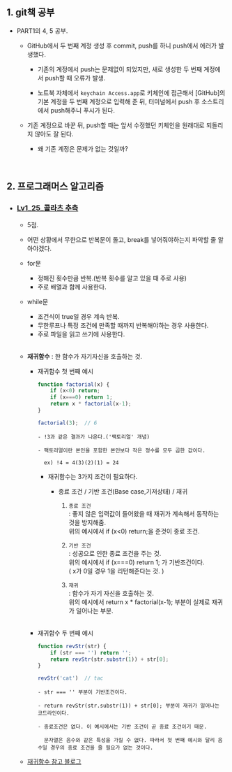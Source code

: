 ## 1. git책 공부

- PART1의 4, 5 공부.

  - GitHub에서 두 번째 계정 생성 후 commit, push를 하니 push에서 에러가 발생했다. 
  
    - 기존의 계정에서 push는 문제없이 되었지만, 새로 생성한 두 번째 계정에서 push할 때 오류가 발생.
    
    - 노트북 자체에서 ```keychain Access.app```로 키체인에 접근해서 [GitHub]의 기본 계정을 두 번째 계정으로 입력해 준 뒤, 터미널에서 push 후 소스트리에서 push해주니 푸시가 된다.
  
  - 기존 계정으로 바꾼 뒤, push할 때는 앞서 수정했던 키체인을 원래대로 되돌리지 않아도 잘 된다.
    - 왜 기존 계정은 문제가 없는 것일까?
    
<br/>

## 2. 프로그래머스 알고리즘
- ### [Lv1_25_콜라츠 추측](https://github.com/EunJaePark/algorithm/blob/master/Lv1_25_%EC%BD%9C%EB%9D%BC%EC%B8%A0%20%EC%B6%94%EC%B8%A1.html)
  - 5점.
  - 어떤 상황에서 무한으로 반복문이 돌고, break를 넣어줘야하는지 파악할 줄 알아야겠다.
  - for문 
    - 정해진 횟수만큼 반복.(반복 횟수를 알고 있을 때 주로 사용)
    - 주로 배열과 함께 사용한다.

  - while문
    - 조건식이 true일 경우 계속 반복.
    - 무한루프나 특정 조건에 만족할 때까지 반복해야하는 경우 사용한다.
    - 주로 파일을 읽고 쓰기에 사용한다.
  
  <br/>
  
  - **재귀함수** : 한 함수가 자기자신을 호출하는 것.
        
      - 재귀함수  첫 번째 예시
        ```javascript
        function factorial(x) {
            if (x<0) return;
            if (x===0) return 1;
            return x * factorial(x-1);
        }
        
        factorial(3);  // 6    
        ```
        ```
        - !3과 같은 결과가 나온다.('팩토리얼' 개념)
        
        - 팩토리얼이란 본인을 포함한 본인보다 작은 정수를 모두 곱한 값이다.  
        
          ex) !4 = 4(3)(2)(1) = 24
        ```


        - 재귀함수는 3가지 조건이 필요하다.
          - 종료 조건 / 기반 조건(Base case,기저상태) / 재귀

            1. ```종료 조건```    
                : 좋지 않은 입력값이 들어왔을 때 재귀가 계속해서 동작하는 것을 방지해줌.  
                   위의 예시에서 if (x<0) return;을 준것이 종료 조건.
                 
            2. ```기반 조건```   
               : 성공으로 인한 종료 조건을 주는 것.  
                 위의 예시에서  if (x===0) return 1; 가 기반조건이다.   
                 ( x가 0일 경우 1을 리턴해준다는 것. ) 
                         
            3. ```재귀```    
               : 함수가 자기 자신을 호출하는 것.   
                 위의 예시에서  return x * factorial(x-1); 부분이 실제로 재귀가 일어나는 부분.   

    <br/>

       - 재귀함수 두 번째 예시    
          ```javascript
          function revStr(str) {
              if (str === '') return '';
              return revStr(str.substr(1)) + str[0];
          }
          
          revStr('cat')  // tac
          ```
          ```
          - str === '' 부분이 기반조건이다.
          
          - return revStr(str.substr(1)) + str[0]; 부분이 재귀가 일어나는 코드라인이다.
          
          - 종료조건은 없다. 이 예시에서는 기반 조건이 곧 종료 조건이기 때문.   
          
            문자열은 음수와 같은 특성을 가질 수 없다. 따라서 첫 번째 예시와 달리 음수일 경우의 종료 조건을 줄 필요가 없는 것이다.
          ```
   - [재귀함수 참고 블로그](https://velog.io/@jakeseo_me/%EC%9E%90%EB%B0%94%EC%8A%A4%ED%81%AC%EB%A6%BD%ED%8A%B8-%EA%B0%9C%EB%B0%9C%EC%9E%90%EB%9D%BC%EB%A9%B4-%EC%95%8C%EC%95%84%EC%95%BC-%ED%95%A0-33%EA%B0%80%EC%A7%80-%EA%B0%9C%EB%85%90-23-%EC%9E%90%EB%B0%94%EC%8A%A4%ED%81%AC%EB%A6%BD%ED%8A%B8-%EC%9E%90%EB%B0%94%EC%8A%A4%ED%81%AC%EB%A6%BD%ED%8A%B8-%EC%9E%AC%EA%B7%80Recursion-%EC%9D%B4%ED%95%B4%ED%95%98%EA%B8%B0)

